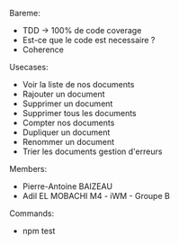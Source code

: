 Bareme:
- TDD -> 100% de code coverage
- Est-ce que le code est necessaire ?
- Coherence

Usecases:
- Voir la liste de nos documents
- Rajouter un document
- Supprimer un document
- Supprimer tous les documents
- Compter nos documents
- Dupliquer un document
- Renommer un document
- Trier les documents
gestion d'erreurs

Members:
- Pierre-Antoine BAIZEAU
- Adil EL MOBACHI
M4 - iWM - Groupe B

Commands:
- npm test
